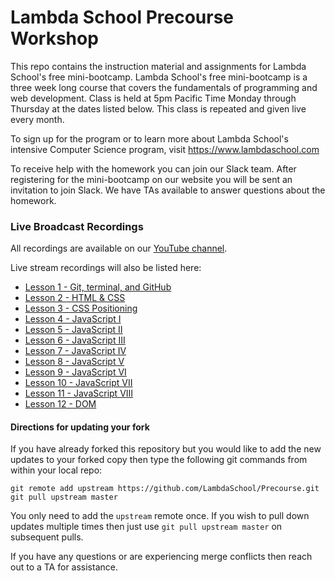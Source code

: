 # Lambda School Precourse Workshop
This repo contains the instruction material and assignments for Lambda School's free mini-bootcamp.  Lambda School's free mini-bootcamp is a three week long course that covers the fundamentals of programming and web development.  Class is held at 5pm Pacific Time Monday through Thursday at the dates listed below.  This class is repeated and given live every month.

To sign up for the program or to learn more about Lambda School's intensive Computer Science program, visit https://www.lambdaschool.com

To receive help with the homework you can join our Slack team.  After registering for the mini-bootcamp on our website you will be sent an invitation to join Slack.  We have TAs available to answer questions about the homework.


### Live Broadcast Recordings

All recordings are available on our [YouTube channel](https://www.youtube.com/channel/UCmgWnKIhmOi-MuRUC62mOFw?view_as=subscriber).

Live stream recordings will also be listed here:

* [Lesson 1 - Git, terminal, and GitHub](https://youtu.be/6lLMqYxIMvw)
* [Lesson 2 - HTML & CSS](https://youtu.be/uLSFDk2C5WA)
* [Lesson 3 - CSS Positioning](https://youtu.be/GNLbLG6OxxU)
* [Lesson 4 - JavaScript I](https://youtu.be/bL-1YjvTRXQ)
* [Lesson 5 - JavaScript II](https://www.youtube.com/watch?v=iWeR2cXj-nQ)
* [Lesson 6 - JavaScript III](https://www.youtube.com/watch?v=jOOL4uuCBgw)
* [Lesson 7 - JavaScript IV](https://www.youtube.com/watch?v=6VLr-E5BM_c)
* [Lesson 8 - JavaScript V](https://www.youtube.com/watch?v=eWO2qIThltE)
* [Lesson 9 - JavaScript VI](https://www.youtube.com/watch?v=ucctc5-kjOo)
* [Lesson 10 - JavaScript VII](https://www.youtube.com/watch?v=pNit3wXnsHc)
* [Lesson 11 - JavaScript VIII](https://www.youtube.com/watch?v=YWHjh3QvEZo)
* [Lesson 12 - DOM](https://www.youtube.com/watch?v=_0ZQCGPlsQg)

#### Directions for updating your fork

If you have already forked this repository but you would like to add the new updates to your forked copy then type the following git commands from within your local repo:

```
git remote add upstream https://github.com/LambdaSchool/Precourse.git
git pull upstream master
```

You only need to add the `upstream` remote once.  If you wish to pull down updates multiple times then just use `git pull upstream master` on subsequent pulls.

If you have any questions or are experiencing merge conflicts then reach out to a TA for assistance.

